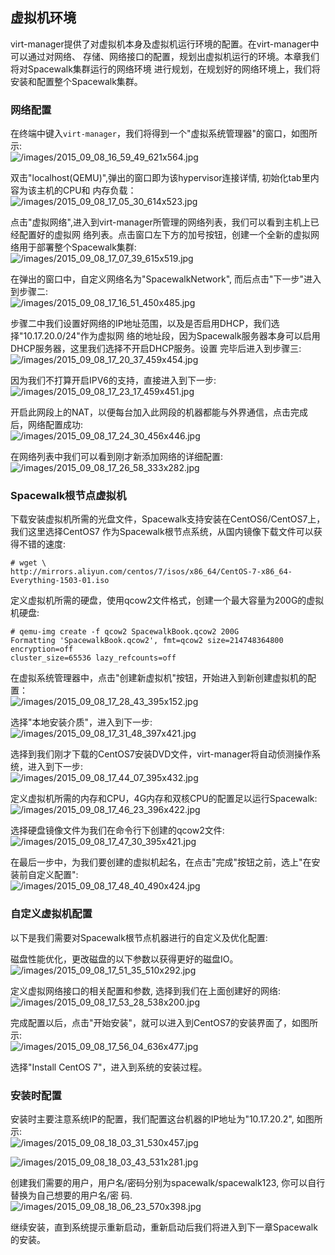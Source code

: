 ## 虚拟机环境
virt-manager提供了对虚拟机本身及虚拟机运行环境的配置。在virt-manager中可以通过对网络、
存储、网络接口的配置，规划出虚拟机运行的环境。本章我们将对Spacewalk集群运行的网络环境
进行规划，在规划好的网络环境上，我们将安装和配置整个Spacewalk集群。    

### 网络配置
在终端中键入`virt-manager`，我们将得到一个"虚拟系统管理器"的窗口，如图所示:    
![/images/2015_09_08_16_59_49_621x564.jpg](/images/2015_09_08_16_59_49_621x564.jpg)    

双击"localhost(QEMU)",弹出的窗口即为该hypervisor连接详情, 初始化tab里内容为该主机的CPU和
内存负载：    
![/images/2015_09_08_17_05_30_614x523.jpg](/images/2015_09_08_17_05_30_614x523.jpg)    

点击"虚拟网络",进入到virt-manager所管理的网络列表，我们可以看到主机上已经配置好的虚拟网
络列表。点击窗口左下方的加号按钮，创建一个全新的虚拟网络用于部署整个Spacewalk集群:    
![/images/2015_09_08_17_07_39_615x519.jpg](/images/2015_09_08_17_07_39_615x519.jpg)    

在弹出的窗口中，自定义网络名为"SpacewalkNetwork", 而后点击"下一步"进入到步骤二:    
![/images/2015_09_08_17_16_51_450x485.jpg](/images/2015_09_08_17_16_51_450x485.jpg)    

步骤二中我们设置好网络的IP地址范围，以及是否启用DHCP，我们选择"10.17.20.0/24"作为虚拟网
络的地址段，因为Spacewalk服务器本身可以启用DHCP服务器，这里我们选择不开启DHCP服务。设置
完毕后进入到步骤三:        
![/images/2015_09_08_17_20_37_459x454.jpg](/images/2015_09_08_17_20_37_459x454.jpg)      

因为我们不打算开启IPV6的支持，直接进入到下一步:    
![/images/2015_09_08_17_23_17_459x451.jpg](/images/2015_09_08_17_23_17_459x451.jpg)    

开启此网段上的NAT，以便每台加入此网段的机器都能与外界通信，点击完成后，网络配置成功:    
![/images/2015_09_08_17_24_30_456x446.jpg](/images/2015_09_08_17_24_30_456x446.jpg)    

在网络列表中我们可以看到刚才新添加网络的详细配置:    
![/images/2015_09_08_17_26_58_333x282.jpg](/images/2015_09_08_17_26_58_333x282.jpg)    

### Spacewalk根节点虚拟机
下载安装虚拟机所需的光盘文件，Spacewalk支持安装在CentOS6/CentOS7上，我们这里选择CentOS7
作为Spacewalk根节点系统，从国内镜像下载文件可以获得不错的速度:    

```
# wget \ 
http://mirrors.aliyun.com/centos/7/isos/x86_64/CentOS-7-x86_64-Everything-1503-01.iso
```

定义虚拟机所需的硬盘，使用qcow2文件格式，创建一个最大容量为200G的虚拟机硬盘:        

```
# qemu-img create -f qcow2 SpacewalkBook.qcow2 200G
Formatting 'SpacewalkBook.qcow2', fmt=qcow2 size=214748364800 encryption=off
cluster_size=65536 lazy_refcounts=off 
```

在虚拟系统管理器中，点击"创建新虚拟机"按钮，开始进入到新创建虚拟机的配置：    
![/images/2015_09_08_17_28_43_395x152.jpg](/images/2015_09_08_17_28_43_395x152.jpg)   

选择"本地安装介质"，进入到下一步:    
![/images/2015_09_08_17_31_48_397x421.jpg](/images/2015_09_08_17_31_48_397x421.jpg)   

选择到我们刚才下载的CentOS7安装DVD文件，virt-manager将自动侦测操作系统，进入到下一步:    
![/images/2015_09_08_17_44_07_395x432.jpg](/images/2015_09_08_17_44_07_395x432.jpg)

定义虚拟机所需的内存和CPU，4G内存和双核CPU的配置足以运行Spacewalk:   
![/images/2015_09_08_17_46_23_396x422.jpg](/images/2015_09_08_17_46_23_396x422.jpg)    

选择硬盘镜像文件为我们在命令行下创建的qcow2文件:    
![/images/2015_09_08_17_47_30_395x421.jpg](/images/2015_09_08_17_47_30_395x421.jpg)   

在最后一步中，为我们要创建的虚拟机起名，在点击"完成"按钮之前，选上"在安装前自定义配置":    
![/images/2015_09_08_17_48_40_490x424.jpg](/images/2015_09_08_17_48_40_490x424.jpg)   
 
### 自定义虚拟机配置
以下是我们需要对Spacewalk根节点机器进行的自定义及优化配置:    

磁盘性能优化，更改磁盘的以下参数以获得更好的磁盘IO。     
![/images/2015_09_08_17_51_35_510x292.jpg](/images/2015_09_08_17_51_35_510x292.jpg)     

定义虚拟网络接口的相关配置和参数, 选择到我们在上面创建好的网络:    
![/images/2015_09_08_17_53_28_538x200.jpg](/images/2015_09_08_17_53_28_538x200.jpg)

完成配置以后，点击"开始安装"，就可以进入到CentOS7的安装界面了，如图所示:    
![/images/2015_09_08_17_56_04_636x477.jpg](/images/2015_09_08_17_56_04_636x477.jpg)   

选择"Install CentOS 7"，进入到系统的安装过程。

### 安装时配置
安装时主要注意系统IP的配置，我们配置这台机器的IP地址为"10.17.20.2", 如图所示:    
![/images/2015_09_08_18_03_31_530x457.jpg](/images/2015_09_08_18_03_31_530x457.jpg)    

![/images/2015_09_08_18_03_43_531x281.jpg](/images/2015_09_08_18_03_43_531x281.jpg)   

创建我们需要的用户，用户名/密码分别为spacewalk/spacewalk123, 你可以自行替换为自己想要的用户名/密
码.    
![/images/2015_09_08_18_06_23_570x398.jpg](/images/2015_09_08_18_06_23_570x398.jpg)    

继续安装，直到系统提示重新启动，重新启动后我们将进入到下一章Spacewalk的安装。    
